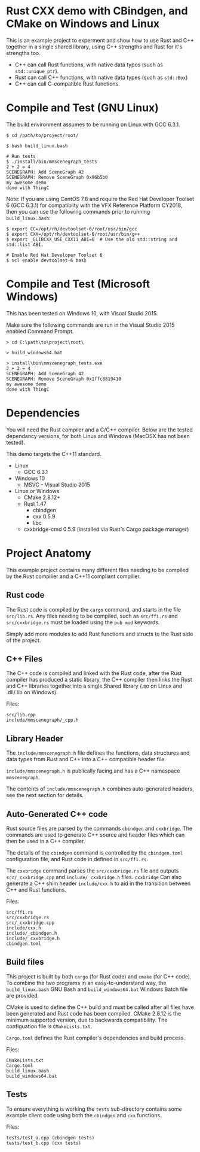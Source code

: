 # Rust CXX demo with CBindgen, and CMake on Windows and Linux

This is an example project to experment and show how to use Rust and
C++ together in a single shared library, using C++ strengths and Rust
for it's strengths too. 

- C++ can call Rust functions, with native data types (such as
  `std::unique_ptr`).
- Rust can call C++ functions, with native data types (such as
  `std::Box`)
- C++ can call C-compatible Rust functions.

# Compile and Test (GNU Linux)

The build environment assumes to be running on Linux with GCC 6.3.1.

``` shell
$ cd /path/to/project/root/

$ bash build_linux.bash

# Run tests
$ ./install/bin/mmscenegraph_tests
2 + 2 = 4
SCENEGRAPH: Add SceneGraph 42
SCENEGRAPH: Remove SceneGraph 0x96b5b0
my awesome demo
done with ThingC
```

Note: If you are using CentOS 7.8 and require the Red Hat Developer
Toolset 6 (GCC 6.3.1) for compatiblity with the VFX Reference Platform CY2018,
then you can use the following commands prior to running `build_linux.bash`:
```
$ export CC=/opt/rh/devtoolset-6/root/usr/bin/gcc
$ export CXX=/opt/rh/devtoolset-6/root/usr/bin/g++
$ export _GLIBCXX_USE_CXX11_ABI=0  # Use the old std::string and std::list ABI.

# Enable Red Hat Developer Toolset 6
$ scl enable devtoolset-6 bash
```

# Compile and Test (Microsoft Windows)

This has been tested on Windows 10, with Visual Studio 2015.

Make sure the following commands are run in the Visual Studio 2015 enabled Command Prompt.
``` shell
> cd C:\path\to\project\root\

> build_windows64.bat

> install\bin\mmscenegraph_tests.exe
2 + 2 = 4
SCENEGRAPH: Add SceneGraph 42
SCENEGRAPH: Remove SceneGraph 0x1ffc8819410
my awesome demo
done with ThingC
```

# Dependencies

You will need the Rust compiler and a C/C++ compiler.  Below are the
tested dependancy versions, for both Linux and Windows (MacOSX has not
been tested).

This demo targets the C++11 standard.

- Linux
  - GCC 6.3.1
- Windows 10
  - MSVC - Visual Studio 2015
- Linux or Windows
  - CMake 2.8.12+
  - Rust 1.47
    - cbindgen
    - cxx 0.5.9
    - libc
  - cxxbridge-cmd 0.5.9 (installed via Rust's Cargo package manager)

# Project Anatomy

This example project contains many different files needing to be
compiled by the Rust compilier and a C++11 compliant compilier.

## Rust code

The Rust code is compiled by the `cargo` command, and starts in the
file `src/lib.rs`. Any files needing to be compiled, such as
`src/ffi.rs` and `src/cxxbridge.rs` must be loaded using the `pub mod`
keywords.

Simply add more modules to add Rust functions and structs to the Rust
side of the project.

## C++ Files

The C++ code is compiled and linked with the Rust code, after the Rust
compiler has produced a static library, the C++ compiler then links
the Rust and C++ libraries together into a single Shared library (.so
on Linux and .dll/.lib on Windows).

Files:
```
src/lib.cpp
include/mmscenegraph/_cpp.h
```

## Library Header

The `include/mmscenegraph.h` file defines the functions, data
structures and data types from Rust and C++ into a C++ compatible
header file.

`include/mmscenegraph.h` is publically facing and has a C++ namespace
`mmscenegraph`.

The contents of `include/mmscenegraph.h` combines auto-generated
headers, see the next section for details.

## Auto-Generated C++ code

Rust source files are parsed by the commands `cbindgen` and
`cxxbridge`. The commands are used to generate C++ source and header
files which can then be used in a C++ compiler.

The details of the `cbindgen` command is controlled by the
`cbindgen.toml` configuration file, and Rust code in defined in
`src/ffi.rs`.

The `cxxbridge` command parses the `src/cxxbridge.rs` file and outputs
`src/_cxxbridge.cpp` and `include/_cxxbridge.h` files. `cxxbridge` Can
also generate a C++ shim header `include/cxx.h` to aid in the
transition between C++ and Rust functions.

Files:
```
src/ffi.rs
src/cxxbridge.rs
src/_cxxbridge.cpp
include/cxx.h
include/_cbindgen.h
include/_cxxbridge.h
cbindgen.toml
```

## Build files

This project is built by both `cargo` (for Rust code) and `cmake` (for
C++ code). To combine the two programs in an easy-to-understand way,
the `build_linux.bash` GNU Bash and `build_windows64.bat` Windows
Batch file are provided.

CMake is used to define the C++ build and must be called after all
files have been generated and Rust code has been compiled. CMake
2.8.12 is the minimum supported version, due to backwards
compatibility. The configuation file is `CMakeLists.txt`.

`Cargo.toml` defines the Rust compiler's dependencies and build
process.

Files:
```
CMakeLists.txt
Cargo.toml
build_linux.bash
build_windows64.bat
```

## Tests

To ensure everything is working the `tests` sub-directory contains
some example client code using both the `cbindgen` and `cxx`
functions.

Files:
```
tests/test_a.cpp (cbindgen tests)
tests/test_b.cpp (cxx tests)
```
